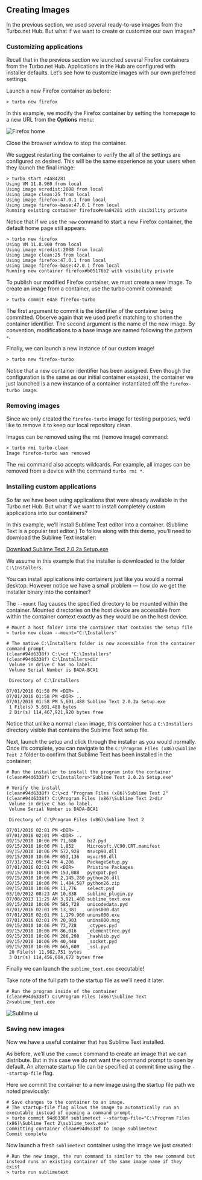## Creating Images

In the previous section, we used several ready-to-use images from the Turbo.net Hub. But what if we want to create or customize our own images?

### Customizing applications

Recall that in the previous section we launched several Firefox containers from the Turbo.net Hub. Applications in the Hub are configured with installer defaults. Let’s see how to customize images with our own preferred settings.

Launch a new Firefox container as before:

```
> turbo new firefox
```

In this example, we modify the Firefox container by setting the homepage to a new URL from the **Options** menu:

![Firefox home](../../images/firefox-home.png)

Close the browser window to stop the container.

We suggest restarting the container to verify the all of the settings are configured as desired. This will be the same experience as your users when they launch the final image:

```
> turbo start e4a84281
Using VM 11.8.960 from local
Using image vcredist:2008 from local
Using image clean:25 from local
Using image firefox:47.0.1 from local
Using image firefox-base:47.0.1 from local
Running existing container firefox#e4a84281 with visibility private
```

Notice that if we use the `new` command to start a new Firefox container, the default home page still appears.

```
> turbo new firefox
Using VM 11.8.960 from local
Using image vcredist:2008 from local
Using image clean:25 from local
Using image firefox:47.0.1 from local
Using image firefox-base:47.0.1 from local
Running new container firefox#b05176b2 with visibility private
```

To publish our modified Firefox container, we must create a new image. To create an image from a container, use the turbo commit command:

```
> turbo commit e4a8 firefox-turbo
```

The first argument to commit is the identifier of the container being committed. Observe again that we used prefix matching to shorten the container identifier. The second argument is the name of the new image. By convention, modifications to a base image are named following the pattern **<base image>-<modification name>**.

Finally, we can launch a new instance of our custom image!

```
> turbo new firefox-turbo
```

Notice that a new container identifier has been assigned. Even though the configuration is the same as our initial container `e4a84281`, the container we just launched is a new instance of a container instantiated off the `firefox-turbo image`.

### Removing images

Since we only created the `firefox-turbo` image for testing purposes, we’d like to remove it to keep our local repository clean.

Images can be removed using the `rmi` (remove image) command:

```
> turbo rmi turbo-clean
Image firefox-turbo was removed
```

The `rmi` command also accepts wildcards. For example, all images can be removed from a device with the command `turbo rmi *`.

### Installing custom applications

So far we have been using applications that were already available in the Turbo.net Hub. But what if we want to install completely custom applications into our containers?

In this example, we’ll install Sublime Text editor into a container. (Sublime Text is a popular text editor.) To follow along with this demo, you’ll need to download the Sublime Text installer:

[Download Sublime Text 2.0.2a Setup.exe](https://app.turbo.net/tour/Sublime%20Text%202.0.2a%20Setup.exe)

We assume in this example that the installer is downloaded to the folder `C:\Installers`.

You can install applications into containers just like you would a normal desktop. However notice we have a small problem — how do we get the installer binary into the container?

The `--mount` flag causes the specified directory to be mounted within the container. Mounted directories on the host device are accessible from within the container context exactly as they would be on the host device.

```
# Mount a host folder into the container that contains the setup file
> turbo new clean --mount="C:\Installers"

# The native C:\Installers folder is now accessible from the container command prompt
(clean#94d6338f) C:\>cd "C:\Installers"
(clean#94d6338f) C:\Installers>dir
 Volume in drive C has no label.
 Volume Serial Number is DADA-BCA1

 Directory of C:\Installers

07/01/2016 01:58 PM <DIR> .
07/01/2016 01:58 PM <DIR> ..
07/01/2016 01:58 PM 5,601,488 Sublime Text 2.0.2a Setup.exe
 1 File(s) 5,601,488 bytes
 2 Dir(s) 114,467,921,920 bytes free
```

Notice that unlike a normal `clean` image, this container has a `C:\Installers` directory visible that contains the Sublime Text setup file.

Next, launch the setup and click through the installer as you would normally. Once it’s complete, you can navigate to the `C:\Program Files (x86)\Sublime Text 2` folder to confirm that Sublime Text has been installed in the container:

```
# Run the installer to install the program into the container
(clean#94d6338f) C:\Installers>"Sublime Text 2.0.2a Setup.exe"

# Verify the install
(clean#94d6338f) C:\>cd "Program Files (x86)\Sublime Text 2"
(clean#94d6338f) C:\Program Files (x86)\Sublime Text 2>dir
 Volume in drive C has no label.
 Volume Serial Number is DADA-BCA1

 Directory of C:\Program Files (x86)\Sublime Text 2

07/01/2016 02:01 PM <DIR> .
07/01/2016 02:01 PM <DIR> ..
09/15/2010 10:06 PM 71,680    bz2.pyd
09/15/2010 10:06 PM 1,852     Microsoft.VC90.CRT.manifest
09/15/2010 10:06 PM 572,928   msvcp90.dll
09/15/2010 10:06 PM 653,136   msvcr90.dll
07/31/2012 09:54 PM 4,206     PackageSetup.py
07/01/2016 02:01 PM <DIR>     Pristine Packages
09/15/2010 10:06 PM 153,088   pyexpat.pyd
09/15/2010 10:06 PM 2,145,280 python26.dll
09/15/2010 10:06 PM 1,484,587 python26.zip
09/15/2010 10:06 PM 11,776    select.pyd
03/10/2012 08:23 AM 10,838    sublime_plugin.py
07/08/2013 11:25 AM 3,921,408 sublime_text.exe
09/15/2010 10:06 PM 585,728   unicodedata.pyd
07/01/2016 02:01 PM 13,381    unins000.dat
07/01/2016 02:01 PM 1,179,960 unins000.exe
07/01/2016 02:01 PM 20,903    unins000.msg
09/15/2010 10:06 PM 73,728    _ctypes.pyd
09/15/2010 10:06 PM 86,016    _elementtree.pyd
09/15/2010 10:06 PM 286,208   _hashlib.pyd
09/15/2010 10:06 PM 40,448    _socket.pyd
09/15/2010 10:06 PM 665,600   _ssl.pyd
 20 File(s) 11,982,751 bytes
 3 Dir(s) 114,456,604,672 bytes free
```

Finally we can launch the `sublime_text.exe` executable!

Take note of the full path to the startup file as we’ll need it later.

```
# Run the program inside of the container
(clean#94d6338f) C:\Program Files (x86)\Sublime Text 2>sublime_text.exe
```

![Sublime ui](../../images/sublime-ui.png)

### Saving new images

Now we have a useful container that has Sublime Text installed.

As before, we’ll use the `commit` command to create an image that we can distribute. But in this case we do not want the command prompt to open by default. An alternate startup file can be specified at commit time using the `--startup-file` flag.

Here we commit the container to a new image using the startup file path we noted previously:

```
# Save changes to the container to an image.
# The startup-file flag allows the image to automatically run an executable instead of opening a command prompt.
> turbo commit 94d6338f sublimetext --startup-file="C:\Program Files (x86)\Sublime Text 2\sublime_text.exe"
Committing container clean#94d6338f to image sublimetext
Commit complete
```

Now launch a fresh `sublimetext` container using the image we just created:

```
# Run the new image, the run command is similar to the new command but instead runs an existing container of the same image name if they exist
> turbo run sublimetext
```
